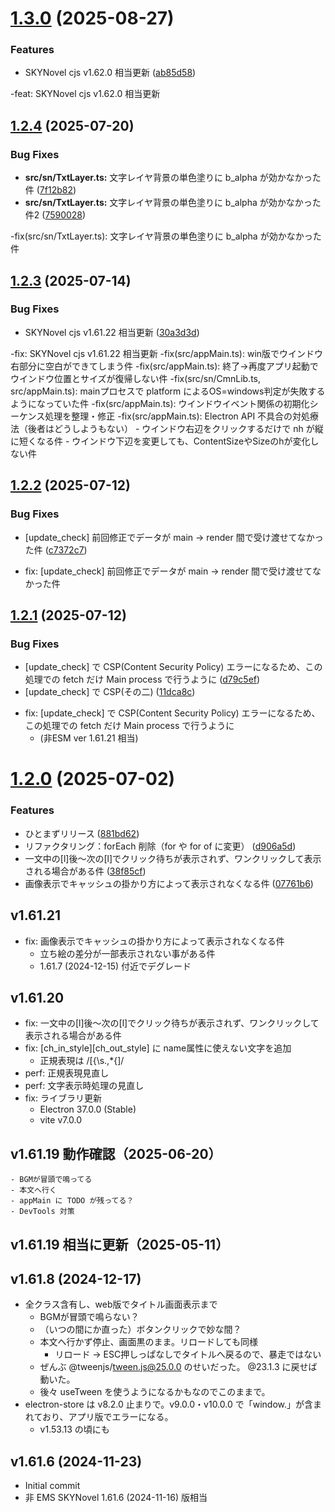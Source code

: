 # [1.3.0](https://github.com/famibee/skynovel_esm/compare/v1.2.4...v1.3.0) (2025-08-27)


### Features

* SKYNovel cjs v1.62.0 相当更新 ([ab85d58](https://github.com/famibee/skynovel_esm/commit/ab85d58335c26aa859af8b39bad46f2768b3b166))

-feat: SKYNovel cjs v1.62.0 相当更新


## [1.2.4](https://github.com/famibee/skynovel_esm/compare/v1.2.3...v1.2.4) (2025-07-20)


### Bug Fixes

* **src/sn/TxtLayer.ts:** 文字レイヤ背景の単色塗りに b_alpha が効かなかった件 ([7f12b82](https://github.com/famibee/skynovel_esm/commit/7f12b82931650d69e8082060f6126ce344201b3f))
* **src/sn/TxtLayer.ts:** 文字レイヤ背景の単色塗りに b_alpha が効かなかった件2 ([7590028](https://github.com/famibee/skynovel_esm/commit/75900288dd8f2d4fb5c9f15e605b30aaa25f3b3f))

-fix(src/sn/TxtLayer.ts): 文字レイヤ背景の単色塗りに b_alpha が効かなかった件


## [1.2.3](https://github.com/famibee/skynovel_esm/compare/v1.2.2...v1.2.3) (2025-07-14)


### Bug Fixes

* SKYNovel cjs v1.61.22 相当更新 ([30a3d3d](https://github.com/famibee/skynovel_esm/commit/30a3d3d7368c41f238e6b71c1abc3a50cf16e1dd))

-fix: SKYNovel cjs v1.61.22 相当更新
-fix(src/appMain.ts): win版でウインドウ右部分に空白ができてしまう件
-fix(src/appMain.ts): 終了→再度アプリ起動でウインドウ位置とサイズが復帰しない件
-fix(src/sn/CmnLib.ts, src/appMain.ts): mainプロセスで platform によるOS=windows判定が失敗するようになっていた件
-fix(src/appMain.ts): ウインドウイベント関係の初期化シーケンス処理を整理・修正
-fix(src/appMain.ts): Electron API 不具合の対処療法（後者はどうしようもない）
	- ウインドウ右辺をクリックするだけで nh が縦に短くなる件
	- ウインドウ下辺を変更しても、ContentSizeやSizeのhが変化しない件


## [1.2.2](https://github.com/famibee/skynovel_esm/compare/v1.2.1...v1.2.2) (2025-07-12)


### Bug Fixes

* [update_check] 前回修正でデータが main -> render 間で受け渡せてなかった件 ([c7372c7](https://github.com/famibee/skynovel_esm/commit/c7372c748226ff7b683d6b48a7453ced61d15dcf))

- fix: [update_check] 前回修正でデータが main -> render 間で受け渡せてなかった件


## [1.2.1](https://github.com/famibee/skynovel_esm/compare/v1.2.0...v1.2.1) (2025-07-12)


### Bug Fixes

* [update_check] で CSP(Content Security Policy) エラーになるため、この処理での fetch だけ Main process で行うように ([d79c5ef](https://github.com/famibee/skynovel_esm/commit/d79c5efae3b7cd29fb02aa06961b976bdfe1489f))
* [update_check] で CSP(その二) ([11dca8c](https://github.com/famibee/skynovel_esm/commit/11dca8c677878989021433b166f0730ceb371447))

- fix: [update_check] で CSP(Content Security Policy) エラーになるため、この処理での fetch だけ Main process で行うように
	- (非ESM ver 1.61.21 相当)


# [1.2.0](https://github.com/famibee/skynovel_esm/compare/v1.1.0...v1.2.0) (2025-07-02)


### Features

* ひとまずリリース ([881bd62](https://github.com/famibee/skynovel_esm/commit/881bd629e551867a72bbd7f6b6b0d866c85eb8f0))
* リファクタリング：forEach 削除（for や for of に変更） ([d906a5d](https://github.com/famibee/skynovel_esm/commit/d906a5d8eda7f5e3b245453342486db7b337c78b))
* 一文中の[l]後〜次の[l]でクリック待ちが表示されず、ワンクリックして表示される場合がある件 ([38f85cf](https://github.com/famibee/skynovel_esm/commit/38f85cf73c7d7cbf27415e4cc2c5c5c9828dddd5))
* 画像表示でキャッシュの掛かり方によって表示されなくなる件 ([07761b6](https://github.com/famibee/skynovel_esm/commit/07761b66bbfc9a9d7e536c88e70b1142d01060b9))


## v1.61.21
- fix: 画像表示でキャッシュの掛かり方によって表示されなくなる件
	- 立ち絵の差分が一部表示されない事がある件
	- 1.61.7 (2024-12-15) 付近でデグレード
## v1.61.20
- fix: 一文中の[l]後〜次の[l]でクリック待ちが表示されず、ワンクリックして表示される場合がある件
- fix: [ch_in_style][ch_out_style] に name属性に使えない文字を追加
	- 正規表現は /[{\s\.,*\{]/
- perf: 正規表現見直し
- perf: 文字表示時処理の見直し
- fix: ライブラリ更新
	- Electron 37.0.0 (Stable)
	- vite v7.0.0
## v1.61.19 動作確認（2025-06-20）
	- BGMが冒頭で鳴ってる
	- 本文へ行く
	- appMain に TODO が残ってる？
	- DevTools 対策
## v1.61.19 相当に更新（2025-05-11）
## v1.61.8 (2024-12-17)
- 全クラス含有し、web版でタイトル画面表示まで
	- BGMが冒頭で鳴らない？
	- （いつの間にか直った）ボタンクリックで妙な間？
	- 本文へ行かず停止、画面黒のまま。リロードしても同様
		- リロード -> ESC押しっぱなしでタイトルへ戻るので、暴走ではない
	- ぜんぶ @tweenjs/tween.js@25.0.0 のせいだった。 @23.1.3 に戻せば動いた。
	- 後々 useTween を使うようになるかもなのでこのままで。
- electron-store は v8.2.0 止まりで。v9.0.0・v10.0.0 で「window.」が含まれており、アプリ版でエラーになる。
	- v1.53.13 の頃にも
## v1.61.6 (2024-11-23)
- Initial commit
- 非 EMS SKYNovel 1.61.6 (2024-11-16) 版相当
